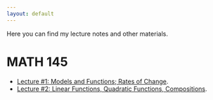 ```yaml
---
layout: default
---
```


Here you can find my lecture notes and other materials.

# MATH 145

- [Lecture #1: Models and Functions; Rates of Change](./math145-lectures/Lecture1.html).
- [Lecture #2: Linear Functions, Quadratic Functions, Compositions](./math145-lectures/Lecture2.html).
